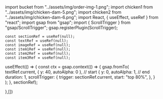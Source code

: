 
import bucket from "../assets/img/order-img-1.png";
import chicken1 from "../assets/img/chicken-dam-5.png";
import chicken2 from "../assets/img/chicken-dam-6.png";
import React, { useEffect, useRef } from "react";
import gsap from "gsap";
import { ScrollTrigger } from "gsap/ScrollTrigger";
gsap.registerPlugin(ScrollTrigger);


    const sectionRef = useRef(null);
    const textRef = useRef(null);
    const imageRef = useRef(null);
    const item1Ref = useRef(null);
    const item2Ref = useRef(null);
    const item3Ref = useRef(null);


    
   useEffect(() => {
     const ctx = gsap.context(() => {
         gsap.fromTo(
           textRef.current,
           { y: 40, autoAlpha: 0 }, // start
           {
             y: 0,
             autoAlpha: 1, // end
             duration: 1,
             scrollTrigger: {
               trigger: sectionRef.current,
               start: "top 80%",
             },
           }
         );
     }, sectionRef);
   
   },[])

<!-- {/* <div className="h-full w-full flex justify-center items-center p-5 overflow-hidden">
  <img
    ref={imageRef}
    src={image}
    alt="Scroll Effect"
    className="w-[50%] max-w-full h-auto rounded-xl transition-all duration-500 object-contain sm:w-[60%] md:w-[50%] lg:w-[50%]"
  />
</div>; */} -->